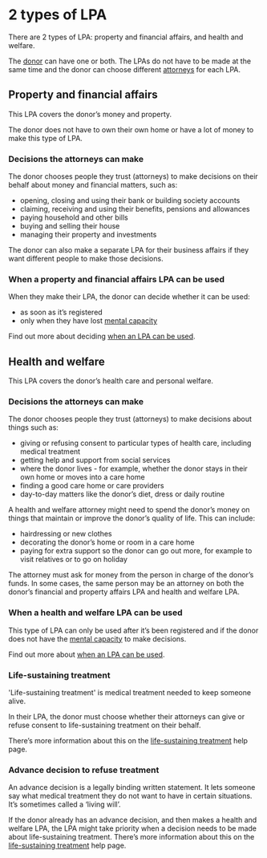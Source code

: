 # 2 types of LPA

There are 2 types of LPA: property and financial affairs, and health and welfare.

The [donor](/help/#topic-donor) can have one or both. The LPAs do not have to be made at the same time and the donor can choose different [attorneys](/help/#topic-attorneys) for each LPA.

## Property and financial affairs

This LPA covers the donor’s money and property.

The donor does not have to own their own home or have a lot of money to make this type of LPA.

### Decisions the attorneys can make

The donor chooses people they trust (attorneys) to make decisions on their behalf about money and financial matters, such as:

* opening, closing and using their bank or building society accounts
* claiming, receiving and using their benefits, pensions and allowances
* paying household and other bills
* buying and selling their house
* managing their property and investments

The donor can also make a separate LPA for their business affairs if they want different people to make those decisions.

### When a property and financial affairs LPA can be used

When they make their LPA, the donor can decide whether it can be used:

* as soon as it’s registered
* only when they have lost [mental capacity](/help/#topic-mental-capacity)

Find out more about deciding [when an LPA can be used](/help/#topic-when-an-lpa-can-be-used).

## Health and welfare

This LPA covers the donor’s health care and personal welfare.

### Decisions the attorneys can make

The donor chooses people they trust (attorneys) to make decisions about things such as:

* giving or refusing consent to particular types of health care, including medical treatment
* getting help and support from social services
* where the donor lives - for example, whether the donor stays in their own home or moves into a care home
* finding a good care home or care providers
* day-to-day matters like the donor’s diet, dress or daily routine

A health and welfare attorney might need to spend the donor’s money on things that maintain or improve the donor’s quality of life. This can include:

* hairdressing or new clothes
* decorating the donor’s home or room in a care home
* paying for extra support so the donor can go out more, for example to visit relatives or to go on holiday

The attorney must ask for money from the person in charge of the donor’s funds. In some cases, the same person may be an attorney on both the donor’s financial and property affairs LPA and health and welfare LPA.

### When a health and welfare LPA can be used

This type of LPA can only be used after it’s been registered and if the donor does not have the [mental capacity](/help/#topic-mental-capacity) to make decisions.

Find out more about [when an LPA can be used](/help/#topic-when-an-lpa-can-be-used).

### Life-sustaining treatment

'Life-sustaining treatment' is medical treatment needed to keep someone alive.

In their LPA, the donor must choose whether their attorneys can give or refuse consent to life-sustaining treatment on their behalf.

There’s more information about this on the [life-sustaining treatment](/help/#topic-life-sustaining-treatment) help page.

### Advance decision to refuse treatment

An advance decision is a legally binding written statement. It lets someone say what medical treatment they do not want to have in certain situations. It’s sometimes called a ‘living will’.

If the donor already has an advance decision, and then makes a health and welfare LPA, the LPA might take priority when a decision needs to be made about life-sustaining treatment. There’s more information about this on the [life-sustaining treatment](/help/#topic-life-sustaining-treatment) help page.



